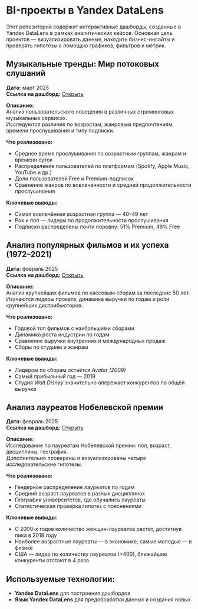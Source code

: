 # BI-проекты в Yandex DataLens

Этот репозиторий содержит интерактивные дашборды, созданные в Yandex DataLens в рамках аналитических кейсов. Основная цель проектов — визуализировать данные, находить бизнес-инсайты и проверять гипотезы с помощью графиков, фильтров и метрик.

## Музыкальные тренды: Мир потоковых слушаний  
**Дата:** март 2025  
**Ссылка на дашборд:** [Открыть](https://datalens.yandex.cloud/ntjzhf00bybi9-muzykalnye-trendy-mir-potokovyh-slushaniy)

**Описание:**  
Анализ пользовательского поведения в различных стриминговых музыкальных сервисах.  
Исследуются различия по возрастам, жанровым предпочтениям, времени прослушивания и типу подписки.

**Что реализовано:**
- Среднее время прослушивания по возрастным группам, жанрам и времени суток
- Распределение пользователей по платформам (Spotify, Apple Music, YouTube и др.)
- Доли пользователей Free и Premium-подписок
- Сравнение жанров по вовлеченности и средней продолжительности прослушивания

**Ключевые выводы:**
- Самая вовлечённая возрастная группа — 40–49 лет  
- Рок и поп — лидеры по продолжительности прослушивания  
- Подписки распределены почти поровну: 51% Premium, 49% Free

## Анализ популярных фильмов и их успеха (1972–2021)  
**Дата:** февраль 2025  
**Ссылка на дашборд:** [Открыть](https://datalens.yandex.cloud/wvgi42ehy03wi-analiz-populyarnyh-filmov-i-ih-uspeha-1972-2021-gg)

**Описание:**  
Анализ крупнейших фильмов по кассовым сборам за последние 50 лет.  
Изучаются лидеры проката, динамика выручки по годам и роли крупнейших дистрибьюторов.

**Что реализовано:**
- Годовой топ фильмов с наибольшими сборами
- Динамика роста индустрии по годам
- Сравнение выручки внутренних и международных продаж
- Сборы по студиям и жанрам

**Ключевые выводы:**
- Лидером по сборам остаётся *Avatar (2009)*  
- Самый прибыльный год — 2019  
- Студия *Walt Disney* значительно опережает конкурентов по общей выручке

## Анализ лауреатов Нобелевской премии  
**Дата:** февраль 2025  
**Ссылка на дашборд:** [Открыть]([https://datalens.yandex.cloud/327a5775xjbp2p-analiz-laureatov-nobelevskoy-premii](https://datalens.yandex/327a5775xjb2p))

**Описание:**  
Исследование по лауреатам Нобелевской премии: пол, возраст, дисциплины, география.  
Дополнительно проверены и визуализированы четыре исследовательские гипотезы.

**Что реализовано:**
- Гендерное распределение лауреатов по годам
- Средний возраст лауреатов в разных дисциплинах
- География университетов, где обучались лауреаты
- Статистическая проверка гипотез с пояснениями

**Ключевые выводы:**
- С 2000-х годов количество женщин-лауреатов растет, достигнув пика в 2018 году  
- Наиболее возрастные лауреаты — в экономике, самые молодые — в физике  
- США — лидер по количеству лауреатов (>400), ближайшие конкуренты отстают в 4 раза

## Используемые технологии:
- **Yandex DataLens** для построения дашбордов
- **Язык Yandex DataLens** для предобработки данных и создания новых


